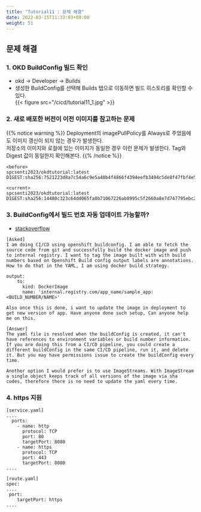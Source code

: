 ```yaml
---
title: "Tutorial11 : 문제 해결"
date: 2022-03-15T11:33:03+09:00
weight: 51
---
```


## 문제 해결

### 1. OKD BuildConfig 빌드 확인
- okd -> Developer -> Builds 
- 생성한 BuildConfig를 선택해 Builds 탭으로 이동하면 빌드 히스토리를 확인할 수 있다.  
{{< figure src="/cicd/tutorial11_1.jpg" >}}

### 2. 새로 배포한 버전이 이전 이미지를 참고하는 문제
{{% notice warning %}}
Deployment의 imagePullPolicy를 Always로 주었음에도 이미지 갱신이 되지 않는 경우가 발생한다.  
저장소의 이미지와 로컬에 있는 이미지가 동일한 경우 이런 문제가 발생한다. 
Tag와 Digest 값이 동일한지 확인해본다. 
{{% /notice %}}

```
<before>
spcsenti2023/okdtutorial:latest
DIGEST:sha256:7521223d8a7c54a6c9e5a40b4f4866f4394eefb3494c5de8f47fbf4e536c40e9

<current>
spcsenti2023/okdtutorial:latest
DIGEST:sha256:14480c323c64dd065fa0b71067226ab8995c5f2660a8e7d747795ebc2647e1b8
```

### 3. BuildConfig에서 빌드 번호 자동 업데이트 가능할까?
- [stackoverflow](https://stackoverflow.com/questions/61057627/dynamic-tag-based-on-build-number-in-openshift-buildconfig)
```
[Asked]
I am doing CI/CD using openshift buildconfig. I am able to fetch the source code from git and successfully build the docker image and push to internal registry. I want to tag the image built with with build numbers based on Openshift Build config output labels are annotations. How to do that in the YAML, I am using docker build strategy.

output:
    to:
      kind: DockerImage
      name: 'internal.registry.com/app_name/sample_app:<BUILD_NUMBER/NAME>'
      
Also once this is done, i want to update the image in deployment to get new version of app. Have anyone done such setup, Can anyone help me on this.

[Answer]
The yaml file is resolved when the buildConfig is created, it can't have references to environment variables or build number information. If you are doing this from a CI/CD pipeline, you could create a different buildConfig in the same CI/CD pipeline, run it, and delete it. But you may have permissions issue to create the buildConfig every time.

Another option I would prefer is to use ImageStreams. With ImageStream a single object keeps track of all versions of the image via sha codes, therefore there is no need to update the yaml every time.
```

### 4. https 지원
```
[service.yaml]
....
  ports:
    - name: http
      protocol: TCP
      port: 80
      targetPort: 8080
    - name: https
      protocol: TCP
      port: 443
      targetPort: 8080
....

[route.yaml]
spec:
....
 port:
    targetPort: https
....
```